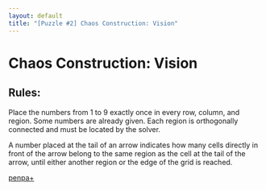 ```yaml
---
layout: default
title: "[Puzzle #2] Chaos Construction: Vision"
---
```

# Chaos Construction: Vision

## Rules:

Place the numbers from 1 to 9 exactly once in every row, column, and region. Some numbers are already given. Each region is orthogonally connected and must be located by the solver.

A number placed at the tail of an arrow indicates how many cells directly in front of the arrow belong to the same region as the cell at the tail of the arrow, until either another region or the edge of the grid is reached. 

[penpa+](https://tinyurl.com/24fnfwtu)
